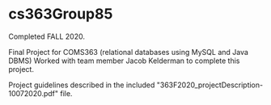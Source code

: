 # cs363Group85
Completed FALL 2020.

Final Project for COMS363 (relational databases using MySQL and Java DBMS)
Worked with team member Jacob Kelderman to complete this project. 

Project guidelines described in the included "363F2020_projectDescription-10072020.pdf" file.
